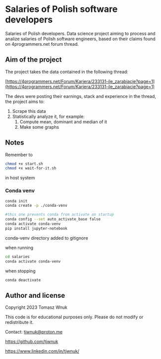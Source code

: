 # Salaries of Polish software developers
Salaries of Polish developers. Data science project aiming to process and analize salaries of Polish software engineers, based on their claims found on 4programmers.net forum thread.

## Aim of the project
The project takes the data contained in the following thread:

[https://4programmers.net/Forum/Kariera/233131-ile_zarabiacie?page=1](https://4programmers.net/Forum/Kariera/233131-ile_zarabiacie?page=1)

The devs were posting their earnings, stack and experience in the thread, the project aims to:
1. Scrape this data
2. Statistically analyze it, for example:
    1. Compute mean, dominant and median of it
    2. Make some graphs

## Notes

Remember to
```bash
chmod +x start.sh
chmod +x wait-for-it.sh
```
in host system

### Conda venv
```bash
conda init
conda create -p ./conda-venv

#this one prevents conda from activate on startup
conda config --set auto_activate_base false
conda activate conda-venv
pip install jupyter-notebook
```
conda-venv directory added to gitignore

when running
```bash
cd salaries
conda activate conda-venv
```

when stopping
```bash
conda deactivate
```

## Author and license

Copyright 2023 Tomasz Wnuk

This code is for educational purposes only. Please do not modify or redistribute it.

Contact: tjwnuk@proton.me

https://github.com/tjwnuk

https://www.linkedin.com/in/tjwnuk/